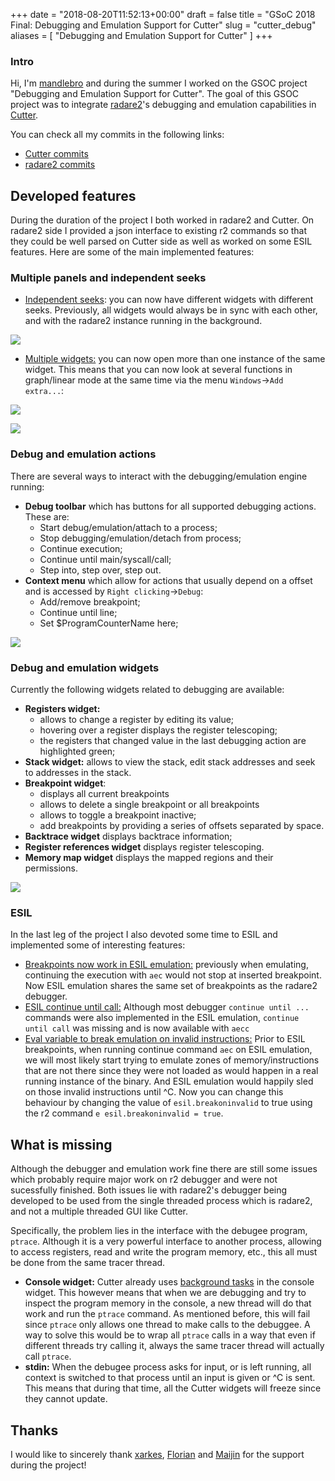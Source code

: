+++
date = "2018-08-20T11:52:13+00:00"
draft = false
title = "GSoC 2018 Final: Debugging and Emulation Support for Cutter"
slug = "cutter_debug"
aliases = [
	"Debugging and Emulation Support for Cutter"
]
+++

### Intro
Hi, I'm [mandlebro](https://github.com/fcasal) and during the summer I worked on the GSOC project "Debugging and Emulation Support for Cutter". The goal of this GSOC project was to integrate [radare2](https://github.com/radare/radare2)'s debugging and emulation capabilities in [Cutter](https://github.com/radareorg/cutter).

You can check all my commits in the following links:

*   [Cutter commits](https://github.com/radareorg/cutter/commits?author=fcasal)
*   [radare2 commits](https://github.com/radare/radare2/commits?author=fcasal)

## Developed features

During the duration of the project I both worked in radare2 and Cutter. On radare2 side I provided a json interface to existing r2 commands so that they could be well parsed on Cutter side as well as worked on some ESIL features. Here are some of the main implemented features:

### Multiple panels and independent seeks

*   [Independent seeks](https://github.com/radareorg/cutter/commit/0cea9e3287fa12a8a240834a7484c1a957f686c1): you can now have different widgets with different seeks. Previously, all widgets would always be in sync with each other, and with the radare2 instance running in the background.

![](/blog/images/syncseek.gif)

 *   [Multiple widgets:](https://github.com/radareorg/cutter/commit/0cea9e3287fa12a8a240834a7484c1a957f686c1) you can now open more than one instance of the same widget. This means that you can now look at several  functions in graph/linear mode at the same time via the menu `Windows`->`Add extra...`:

![](/blog/images/mult_wid11.png)

![](/blog/images/mult_wid2.png)

### Debug and emulation actions
There are several ways to interact with the debugging/emulation engine running:

*   **Debug toolbar** which has buttons for all supported debugging actions. These are:
    *   Start debug/emulation/attach to a process;
    *   Stop debugging/emulation/detach from process;
    *   Continue execution;
    *   Continue until main/syscall/call;
    *   Step into, step over, step out.
*   **Context menu** which allow for actions that usually depend on a offset and is accessed by `Right clicking`->`Debug`:
    *   Add/remove breakpoint;
    *   Continue until line;
    *   Set $ProgramCounterName here;

![](/blog/images/context_menu.png)

### Debug and emulation widgets
Currently the following widgets related to debugging are available:

*   **Registers widget:** 
    *   allows to change a register by editing its value;
    *   hovering over a register displays the register telescoping;
    *   the registers that changed value in the last debugging action are highlighted green;
*   **Stack widget:** allows to view the stack, edit stack addresses and seek to addresses in the stack.
*   **Breakpoint widget**:
    *   displays all current breakpoints
    *   allows to delete a single breakpoint or all breakpoints
    *   allows to toggle a breakpoint inactive;
    *   add breakpoints by providing a series of offsets separated by space.
*   **Backtrace widget** displays backtrace information;
*   **Register references widget** displays register telescoping.
*   **Memory map widget** displays the mapped regions and their permissions.

![](/blog/images/debug_widgets.png)


### ESIL
In the last leg of the project I also devoted some time to ESIL and implemented some of interesting features:

*   [Breakpoints now work in ESIL emulation:](https://github.com/radare/radare2/commit/9a83761c6df6c483160e6c1ec43c4a50b36f64e2) previously when emulating, continuing the execution with `aec` would not stop at inserted breakpoint. Now ESIL emulation shares the same set of breakpoints as the radare2 debugger.
*   [ESIL continue until call:](https://github.com/radare/radare2/commit/410ff31de8a5c83bf7e5195ce813077991bbe8b2) Although most debugger `continue until ...` commands were also implemented in the ESIL emulation, `continue until call` was missing and is now available with `aecc`
*   [Eval variable to break emulation on invalid instructions:](https://github.com/radare/radare2/pull/10823/files) Prior to ESIL breakpoints, when running continue command `aec` on ESIL emulation, we will most likely start trying to emulate zones of memory/instructions that are not there since they were not loaded as would happen in a real running instance of the binary. And ESIL emulation would happily sled on those invalid instructions until ^C. Now you can change this behaviour by changing the value of ```esil.breakoninvalid``` to true using the r2 command `e esil.breakoninvalid = true`.


## What is missing

Although the debugger and emulation work fine there are still some issues which probably require major work on r2 debugger and were not sucessfully finished. Both issues lie with radare2's debugger being developed to be used from the single threaded process which is radare2, and not a multiple threaded GUI like Cutter.

Specifically, the problem lies in the interface with the debugee program, `ptrace`. Although it is a very powerful interface to another process, allowing to access registers, read and write the program memory, etc., this all must be done from the same tracer thread.

*   **Console widget:** Cutter already uses [background tasks](http://radare.today/posts/background_tasks/) in the console widget. This however means that when we are debugging and try to inspect the program memory in the console, a new thread will do that work and run the `ptrace` command. As mentioned before, this will fail since `ptrace` only allows one thread to make calls to the debuggee. A way to solve this would be to wrap all `ptrace` calls in a way that even if different threads try calling it, always the same tracer thread will actually call `ptrace`.
*   **stdin:** When the debugee process asks for input, or is left running, all context is switched to that process until an input is given or ^C is sent. This means that during that time, all the Cutter widgets will freeze since they cannot update.


## Thanks
I would like to sincerely thank [xarkes](https://github.com/xarkes), [Florian](https://github.com/thestr4ng3r) and [Maijin](https://github.com/Maijin) for the support during the project!

